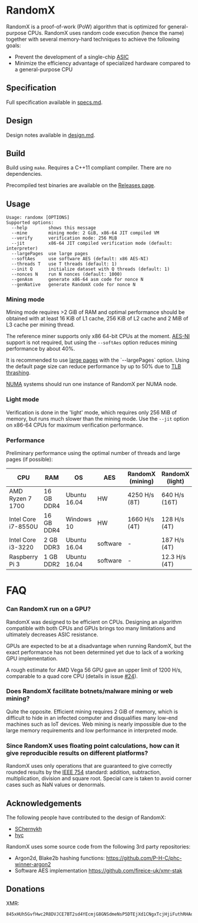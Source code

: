 # RandomX
RandomX is a proof-of-work (PoW) algorithm that is optimized for general-purpose CPUs. RandomX uses random code execution (hence the name) together with several memory-hard techniques to achieve the following goals:

* Prevent the development of a single-chip [ASIC](https://en.wikipedia.org/wiki/Application-specific_integrated_circuit)
* Minimize the efficiency advantage of specialized hardware compared to a general-purpose CPU

## Specification

Full specification available in [specs.md](doc/specs.md).

## Design

Design notes available in [design.md](doc/design.md).

## Build

Build using `make`. Requires a C++11 compliant compiler. There are no dependencies.

Precompiled test binaries are available on the [Releases page](https://github.com/tevador/RandomX/releases).

## Usage

```
Usage: randomx [OPTIONS]
Supported options:
  --help        shows this message
  --mine        mining mode: 2 GiB, x86-64 JIT compiled VM
  --verify      verification mode: 256 MiB
  --jit         x86-64 JIT compiled verification mode (default: interpreter)
  --largePages  use large pages
  --softAes     use software AES (default: x86 AES-NI)
  --threads T   use T threads (default: 1)
  --init Q      initialize dataset with Q threads (default: 1)
  --nonces N    run N nonces (default: 1000)
  --genAsm      generate x86-64 asm code for nonce N
  --genNative   generate RandomX code for nonce N
```

### Mining mode
Mining mode requires >2 GiB of RAM and optimal performance should be obtained with at least 16 KiB of L1 cache, 256 KiB of L2 cache and 2 MiB of L3 cache per mining thread.

The reference miner supports only x86 64-bit CPUs at the moment. [AES-NI](https://en.wikipedia.org/wiki/AES_instruction_set) support is not required, but using the `--softAes` option reduces mining performance by about 40%.

It is recommended to use [large pages](https://en.wikipedia.org/wiki/Page_(computer_memory)#Multiple_page_sizes) with the `--largePages` option. Using the default page size can reduce performance by up to 50% due to [TLB thrashing](https://en.wikipedia.org/wiki/Thrashing_(computer_science)#TLB_thrashing).

[NUMA](https://en.wikipedia.org/wiki/Non-uniform_memory_access) systems should run one instance of RandomX per NUMA node.

### Light mode

Verification is done in the 'light' mode, which requires only 256 MiB of memory, but runs much slower than the mining mode. Use the `--jit` option on x86-64 CPUs for maximum verification performance. 

### Performance
Preliminary performance using the optimal number of threads and large pages (if possible):

|CPU|RAM|OS|AES|RandomX (mining)|RandomX (light)|
|---|---|--|---|---------|--------------|
AMD Ryzen 7 1700|16 GB DDR4|Ubuntu 16.04|HW|4250 H/s (8T)|640 H/s (16T)|
Intel Core i7-8550U|16 GB DDR4|Windows 10|HW|1660 H/s (4T)|128 H/s (4T)|
Intel Core i3-3220|2 GB DDR3|Ubuntu 16.04|software|-|187 H/s (4T)|
Raspberry Pi 3|1 GB DDR2|Ubuntu 16.04|software|-|12.3 H/s (4T)|

# FAQ

### Can RandomX run on a GPU?

RandomX was designed to be efficient on CPUs. Designing an algorithm compatible with both CPUs and GPUs brings too many limitations and ultimately decreases ASIC resistance.

GPUs are expected to be at a disadvantage when running RandomX, but the exact performance has not been determined yet due to lack of a working GPU implementation.

A rough estimate for AMD Vega 56 GPU gave an upper limit of 1200 H/s, comparable to a quad core CPU (details in issue [#24](https://github.com/tevador/RandomX/issues/24)).

### Does RandomX facilitate botnets/malware mining or web mining?
Quite the opposite. Efficient mining requires 2 GiB of memory, which is difficult to hide in an infected computer and disqualifies many low-end machines such as IoT devices. Web mining is nearly impossible due to the large memory requirements and low performance in interpreted mode.

### Since RandomX uses floating point calculations, how can it give reproducible results on different platforms?

RandomX uses only operations that are guaranteed to give correctly rounded results by the [IEEE 754](https://en.wikipedia.org/wiki/IEEE_754) standard: addition, subtraction, multiplication, division and square root. Special care is taken to avoid corner cases such as NaN values or denormals.

## Acknowledgements
The following people have contributed to the design of RandomX:
* [SChernykh](https://github.com/SChernykh)
* [hyc](https://github.com/hyc)

RandomX uses some source code from the following 3rd party repositories:
* Argon2d, Blake2b hashing functions: https://github.com/P-H-C/phc-winner-argon2
* Software AES implementation https://github.com/fireice-uk/xmr-stak

## Donations
XMR:
```
845xHUh5GvfHwc2R8DVJCE7BT2sd4YEcmjG8GNSdmeNsP5DTEjXd1CNgxTcjHjiFuthRHAoVEJjM7GyKzQKLJtbd56xbh7V
```
